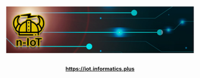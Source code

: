 <p align="center">
  <a href="#">
    
  </a>
  <p align="center">
   <img src="/profile/banner.jpg" alt="Logo">
  </p>
  <p align="center">
    <br />
    <a href="https://iot.informatics.plus"><strong>https://iot.informatics.plus</strong></a>
    <br />
  </p>
</p>
